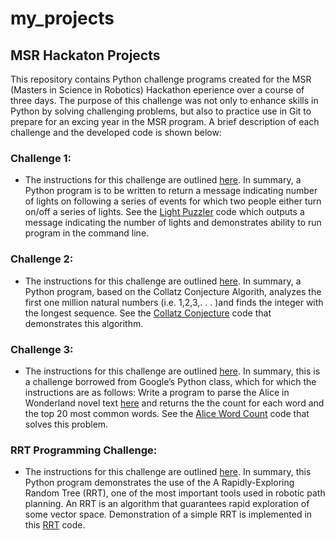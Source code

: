# my_projects
## MSR Hackaton Projects

This repository contains Python challenge programs created for the MSR (Masters in Science in Robotics) Hackathon eperience over a course of three days. The purpose of this challenge was not only to enhance skills in Python by solving challenging problems, but also to practice use in Git to prepare for an excing year in the MSR program. A brief description of each challenge and the developed code is shown below:

### **Challenge 1**:
 * The instructions for this challenge are outlined [here](http://robotics.mech.northwestern.edu/~jarvis/hackathon_2018_site/public/docs/challenge1.pdf). In summary, a Python program is to be written to return a message indicating number of lights on following a series of events for which two people either turn on/off a series of lights. See the [Light Puzzler](https://github.com/vnoelifant/my_projects/blob/master/Light_Puzzler.py) code which outputs a message indicating the number of lights and demonstrates ability to run program in the command line. 

### **Challenge 2**:
 * The instructions for this challenge are outlined [here](http://robotics.mech.northwestern.edu/~jarvis/hackathon_2018_site/public/docs/challenge2.pdf). In summary, a Python program, based on the Collatz Conjecture Algorith, analyzes the first one million natural numbers (i.e. 1,2,3,. . . )and finds the integer with the longest sequence.  See the [Collatz Conjecture](https://github.com/vnoelifant/my_projects/blob/master/Light_Puzzler.py) code that demonstrates this algorithm. 

### **Challenge 3**:
 * The instructions for this challenge are outlined [here](http://robotics.mech.northwestern.edu/~jarvis/hackathon_2018_site/public/docs/challenge3.pdf). In summary, this is a challenge borrowed from Google’s Python class, which for which the instructions are as follows: Write a program to parse the Alice in Wonderland novel text [here](http://robotics.mech.northwestern.edu/~jarvis/alice.txt) and returns the the count for each word and the top 20 most common words. See the [Alice Word Count](http://robotics.mech.northwestern.edu/~jarvis/hackathon_2018_site/public/docs/challenge3.pdf) code that solves this problem. 

### **RRT Programming Challenge**:
 * The instructions for this challenge are outlined [here](http://robotics.mech.northwestern.edu/~jarvis/hackathon_2018_site/challenge_rrt.html). In summary, this Python program demonstrates the use of the A Rapidly-Exploring Random Tree (RRT), one of the most important tools used in robotic path planning. An RRT is an algorithm that guarantees rapid exploration of some vector space. Demonstration of a simple RRT is implemented in this [RRT](https://github.com/vnoelifant/my_projects/blob/master/RRT_Challenge.py) code. 
